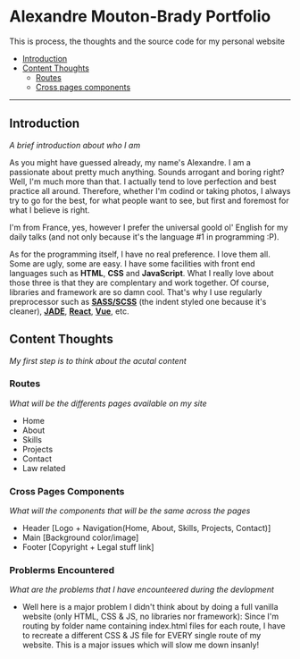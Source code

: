 # Alexandre Mouton-Brady Portfolio
This is process, the thoughts and the source code for my personal website

* [Introduction](#introduction)
* [Content Thoughts](#content-thoughts)
  * [Routes](#routes)
  * [Cross pages components](cross-pages-components)

----

## Introduction
*A brief introduction about who I am*

As you might have guessed already, my name's Alexandre. I am a passionate about pretty much anything. Sounds arrogant and boring right? Well, I'm much more than that. I actually tend to love perfection and best practice all around. Therefore, whether I'm codind or taking photos, I always try to go for the best, for what people want to see, but first and foremost for what I believe is right.

I'm from France, yes, however I prefer the universal goold ol' English for my daily talks (and not only because it's the language #1 in programming :P).

As for the programming itself, I have no real preference. I love them all. Some are ugly, some are easy. I have some facilities with front end languages such as **HTML**, **CSS** and **JavaScript**. What I really love about those three is that they are complentary and work together. Of course, libraries and framework are so damn cool. That's why I use regularly preprocessor such as [**SASS/SCSS**](http://sass-lang.com/) (the indent styled one because it's cleaner), [**JADE**](https://pugjs.org/api/getting-started.html), [**React**](https://facebook.github.io/react/), [**Vue**](https://vuejs.org/), etc.

## Content Thoughts
*My first step is to think about the acutal content*

### Routes
*What will be the differents pages available on my site*

* Home
* About
* Skills
* Projects
* Contact
* Law related

### Cross Pages Components
*What will the components that will be the same across the pages*

* Header [Logo + Navigation(Home, About, Skills, Projects, Contact)]
* Main [Background color/image]
* Footer [Copyright + Legal stuff link]

### Problerms Encountered
*What are the problems that I have encounteered during the devlopment*

* Well here is a major problem I didn't think about by doing a full vanilla website (only HTML, CSS & JS, no libraries nor framework): Since I'm routing by folder name containing index.html files for each route, I have to recreate a different CSS & JS file for EVERY single route of my website. This is a major issues which will slow me down insanly!
